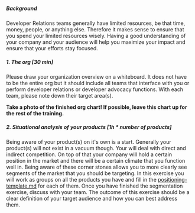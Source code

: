 ##### Background

Developer Relations teams generally have limited resources, be that time, money, people, or anything else. Therefore it makes sense to ensure that you spend your limited resources wisely. Having a good understanding of your company and your audience will help you maximize your impact and ensure that your efforts stay focused. 


##### 1. The org [30 min]
Please draw your organization overview on a whiteboard. It does not have to be the entire org but it should include all teams that interface with you or perform developer relations or developer advocacy functions. With each team, please note down their target area(s).

**Take a photo of the finished org chart! If possible, leave this chart up for the rest of the training.**

##### 2. Situational analysis of your products [1h * number of products]
Being aware of your product(s) on it's own is a start. Generally your product(s) will not exist in a vacuum though. Your will deal with direct and indirect competition. On top of that your company will hold a certain position in the market and there will be a certain climate that you function well in. Being aware of these corner stones allows you to more clearly see segments of the market that you should be targeting. In this exercise you will work as groups on all the products you have and fill in the [positioning-template.md](positioning-template.md) for each of them. Once you have finished the segmentation exercise, discuss with your team. The outcome of this exercise should be a clear definition of your target audience and how you can best address them.

